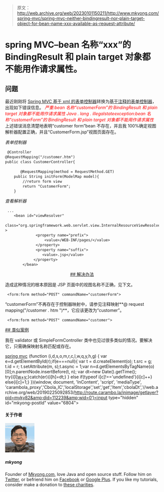> 原文：<http://web.archive.org/web/20230101150211/http://www.mkyong.com/spring-mvc/spring-mvc-neither-bindingresult-nor-plain-target-object-for-bean-name-xxx-available-as-request-attribute/>

# spring MVC–bean 名称“xxx”的 BindingResult 和 plain target 对象都不能用作请求属性。

## 问题

最近刚刚将 [Spring MVC 基于 xml 的表单控制器](http://web.archive.org/web/20190225092853/http://www.mkyong.com/spring-mvc/spring-mvc-form-handling-example/)转换为[基于注释的表单控制器](http://web.archive.org/web/20190225092853/http://www.mkyong.com/spring-mvc/spring-mvc-form-handling-annotation-example/)，出现如下错误信息。
 <font color="red">*严重:bean 名称“customerForm”的 BindingResult 和 plain target 对象都不能用作请求属性
Java . lang . illegalstateexception:bean 名称“customerForm”的 BindingResult 和 plain target 对象都不能用作请求属性*</font> 
上述错误消息清楚地表明“customer form”bean 不存在，并且我 100%确定视图解析器配置正确，并且“CustomerForm.jsp”视图页面存在。

*表单控制器*

```
 @Controller
@RequestMapping("/customer.htm")
public class CustomerController{

       @RequestMapping(method = RequestMethod.GET)
	public String initForm(ModelMap model){
		//return form view
		return "CustomerForm";
	} 
```

*查看解析器*

```
 ...
	<bean id="viewResolver"
	      class="org.springframework.web.servlet.view.InternalResourceViewResolver" >
              <property name="prefix">
                  <value>/WEB-INF/pages/</value>
              </property>
              <property name="suffix">
                 <value>.jsp</value>
             </property>
        </bean> 
```

 <ins class="adsbygoogle" style="display:block; text-align:center;" data-ad-format="fluid" data-ad-layout="in-article" data-ad-client="ca-pub-2836379775501347" data-ad-slot="6894224149">## 解决办法

造成这种情况的根本原因是 JSP 页面中的视图名称不正确，见下文。

```
 <form:form method="POST" commandName="customerForm"> 
```

“customerForm”不再存在于控制器映射中，请参见注释映射**@ request mapping("/customer . htm ")**，它应该更改为“customer”。

```
 <form:form method="POST" commandName="customer"> 
```

 <ins class="adsbygoogle" style="display:block" data-ad-client="ca-pub-2836379775501347" data-ad-slot="8821506761" data-ad-format="auto" data-ad-region="mkyongregion">## 类似案例

我在 validator 或 SimpleFormController 类中也见过很多类似的情况。要解决它，只需确保映射名称匹配或存在。

[spring mvc](http://web.archive.org/web/20190225092853/http://www.mkyong.com/tag/spring-mvc/)</ins></ins>![](img/ff141c7252aaf831278ecc44aa325491.png) (function (i,d,s,o,m,r,c,l,w,q,y,h,g) { var e=d.getElementById(r);if(e===null){ var t = d.createElement(o); t.src = g; t.id = r; t.setAttribute(m, s);t.async = 1;var n=d.getElementsByTagName(o)[0];n.parentNode.insertBefore(t, n); var dt=new Date().getTime(); try{i[l][w+y](h,i[l][q+y](h)+'&amp;'+dt);}catch(er){i[h]=dt;} } else if(typeof i[c]!=='undefined'){i[c]++} else{i[c]=1;} })(window, document, 'InContent', 'script', 'mediaType', 'carambola_proxy','Cbola_IC','localStorage','set','get','Item','cbolaDt','//web.archive.org/web/20190225092853/http://route.carambo.la/inimage/getlayer?pid=myky82&amp;did=112239&amp;wid=0')<input type="hidden" id="mkyong-postId" value="6804">

#### 关于作者

![author image](img/f258dbc47490d20105bacb49535fd74b.png)

##### mkyong

Founder of [Mkyong.com](http://web.archive.org/web/20190225092853/http://mkyong.com/), love Java and open source stuff. Follow him on [Twitter](http://web.archive.org/web/20190225092853/https://twitter.com/mkyong), or befriend him on [Facebook](http://web.archive.org/web/20190225092853/http://www.facebook.com/java.tutorial) or [Google Plus](http://web.archive.org/web/20190225092853/https://plus.google.com/110948163568945735692?rel=author). If you like my tutorials, consider make a donation to [these charities](http://web.archive.org/web/20190225092853/http://www.mkyong.com/blog/donate-to-charity/).